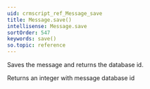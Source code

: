 ```yaml
---
uid: crmscript_ref_Message_save
title: Message.save()
intellisense: Message.save
sortOrder: 547
keywords: save()
so.topic: reference
---
```


Saves the message and returns the database id.

Returns an integer with message database id


